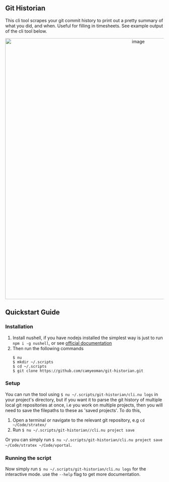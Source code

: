 ## Git Historian

This cli tool scrapes your git commit history to print out a pretty summary of what you did, and when. Useful for filling in timesheets. See example
output of the cli tool below.

<div align="center">
   <img
      width="830"
      alt="image"
      src="https://github.com/user-attachments/assets/b7badd06-6187-4bc0-b9cc-a89c74d90ebd"
   />
</div>

## Quickstart Guide

### Installation

1. Install nushell, if you have nodejs installed the simplest way is just to run `npm i -g nushell`, or see [official documentation](https://www.nushell.sh/book/installation.html)
2. Then run the following commands
   ```
   $ nu
   $ mkdir ~/.scripts
   $ cd ~/.scripts
   $ git clone https://github.com/camyeoman/git-historian.git
   ```

### Setup

You can run the tool using `$ nu ~/.scripts/git-historian/cli.nu logs` in your project's directory, but if you want it to parse the git
history of multiple local git repositories at once, i.e you work on multiple projects, then you will need to save the filepaths to these
as 'saved projects'. To do this,

1. Open a terminal or navigate to the relevant git repository, e.g `cd ~/Code/stratex/`
2. Run `$ nu ~/.scripts/git-historian//cli.nu project save`

Or you can simply run `$ nu ~/.scripts/git-historian/cli.nu project save ~/Code/stratex ~/Code/vportal`.

### Running the script

Now simply run `$ nu ~/.scripts/git-historian/cli.nu logs` for the interactive mode. use the `--help` flag to get more documentation.


